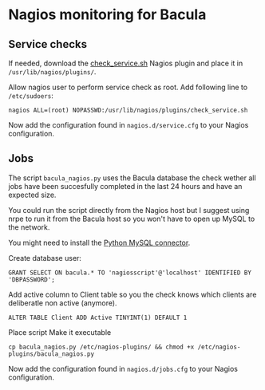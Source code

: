 # Nagios monitoring for Bacula

## Service checks

If needed, download the [check_service.sh](https://github.com/jonschipp/nagios-plugins/blob/master/check_service.sh) Nagios plugin and place it in `/usr/lib/nagios/plugins/`.

Allow nagios user to perform service check as root. 
Add following line to `/etc/sudoers`:
```
nagios ALL=(root) NOPASSWD:/usr/lib/nagios/plugins/check_service.sh
```

Now add the configuration found in `nagios.d/service.cfg` to your Nagios configuration.

## Jobs

The script `bacula_nagios.py` uses the Bacula database the check wether all jobs have been succesfully completed in the last 24 hours and have an expected size. 

You could run the script directly from the Nagios host but I suggest using nrpe to run it from the Bacula host so you won't have to open up MySQL to the network. 

You might need to install the [Python MySQL connector](https://dev.mysql.com/downloads/connector/python/).

Create database user:
```
GRANT SELECT ON bacula.* TO 'nagiosscript'@'localhost' IDENTIFIED BY 'DBPASSWORD';
```

Add active column to Client table so you the check knows which clients are deliberatle non active (anymore).
```
ALTER TABLE Client ADD Active TINYINT(1) DEFAULT 1
```

Place script
Make it executable
```
cp bacula_nagios.py /etc/nagios-plugins/ && chmod +x /etc/nagios-plugins/bacula_nagios.py 
```

Now add the configuration found in `nagios.d/jobs.cfg` to your Nagios configuration.
